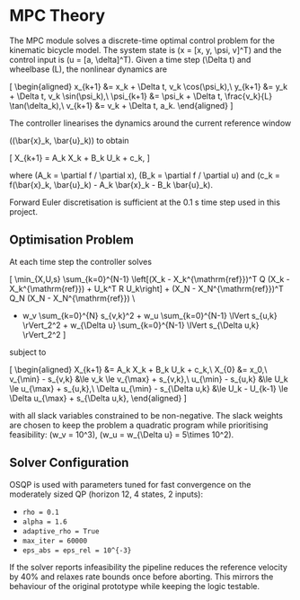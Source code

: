 # MPC Theory

The MPC module solves a discrete-time optimal control problem for the kinematic
bicycle model. The system state is \(x = [x, y, \psi, v]^T\) and the control
input is \(u = [a, \delta]^T\). Given a time step \(\Delta t\) and wheelbase
\(L\), the nonlinear dynamics are

\[
\begin{aligned}
x_{k+1} &= x_k + \Delta t\, v_k \cos(\psi_k),\\
y_{k+1} &= y_k + \Delta t\, v_k \sin(\psi_k),\\
\psi_{k+1} &= \psi_k + \Delta t\, \frac{v_k}{L} \tan(\delta_k),\\
v_{k+1} &= v_k + \Delta t\, a_k.
\end{aligned}
\]

The controller linearises the dynamics around the current reference window

\((\bar{x}_k, \bar{u}_k)\) to obtain

\[
X_{k+1} = A_k X_k + B_k U_k + c_k,
\]

where \(A_k = \partial f / \partial x\), \(B_k = \partial f / \partial u\) and
\(c_k = f(\bar{x}_k, \bar{u}_k) - A_k \bar{x}_k - B_k \bar{u}_k\). 

Forward Euler discretisation is sufficient at the 0.1 s time step used in this project.

## Optimisation Problem

At each time step the controller solves

\[
\min_{X,U,s} \sum_{k=0}^{N-1} \left[(X_k - X_k^{\mathrm{ref}})^T Q (X_k - X_k^{\mathrm{ref}}) + U_k^T R U_k\right] + (X_N - X_N^{\mathrm{ref}})^T Q_N (X_N - X_N^{\mathrm{ref}}) \\
+ w_v \sum_{k=0}^{N} s_{v,k}^2 + w_u \sum_{k=0}^{N-1} \lVert s_{u,k} \rVert_2^2 + w_{\Delta u} \sum_{k=0}^{N-1} \lVert s_{\Delta u,k} \rVert_2^2
\]

subject to

\[
\begin{aligned}
X_{k+1} &= A_k X_k + B_k U_k + c_k,\\
X_{0} &= x_0,\\
v_{\min} - s_{v,k} &\le v_k \le v_{\max} + s_{v,k},\\
u_{\min} - s_{u,k} &\le U_k \le u_{\max} + s_{u,k},\\
\Delta u_{\min} - s_{\Delta u,k} &\le U_k - U_{k-1} \le \Delta u_{\max} + s_{\Delta u,k},
\end{aligned}
\]

with all slack variables constrained to be non-negative. The slack weights are
chosen to keep the problem a quadratic program while prioritising feasibility:
\(w_v = 10^3\), \(w_u = w_{\Delta u} = 5\times 10^2\).

## Solver Configuration

OSQP is used with parameters tuned for fast convergence on the moderately sized
QP (horizon 12, 4 states, 2 inputs):

- `rho = 0.1`
- `alpha = 1.6`
- `adaptive_rho = True`
- `max_iter = 60000`
- `eps_abs = eps_rel = 10^{-3}`

If the solver reports infeasibility the pipeline reduces the reference velocity
by 40% and relaxes rate bounds once before aborting. This mirrors the behaviour
of the original prototype while keeping the logic testable.
